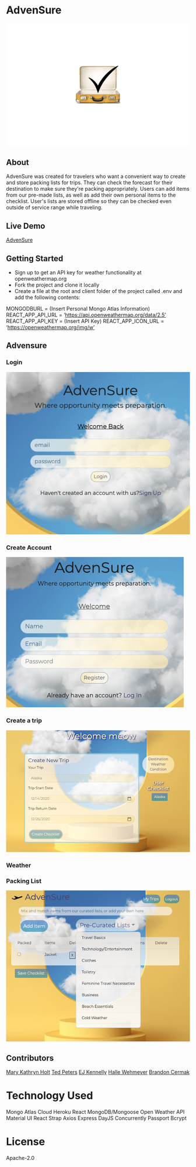 # AdvenSure 
<img src= "./suitcase.png">

## About
AdvenSure was created for travelers who want a convenient way to create and store packing lists for trips. They can check the forecast for their destination to make sure they're packing appropriately. Users can add items from our pre-made lists, as well as add their own personal items to the checklist. User's lists are stored offline so they can be checked even outside of service range while traveling.



## Live Demo
[AdvenSure](https://advensure.herokuapp.com)

## Getting Started
- Sign up to get an API key for weather functionality at openweathermap.org
- Fork the project and clone it locally
- Create a file at the root and client folder of the project called .env and add the following contents:

MONGODBURL = (Insert Personal Mongo Atlas Information)
REACT_APP_API_URL = ‘https://api.openweathermap.org/data/2.5’
REACT_APP_API_KEY = (Insert API Key)
REACT_APP_ICON_URL = ‘https://openweathermap.org/img/w’

## Advensure 
### Login 
<img src= "./login.png">

### Create Account
<img src= "./register.png">

### Create a trip
<img src= "./createTrip.png">

### Weather

### Packing List
<img src= "./preList.png">

## Contributors
[Mary Kathryn Holt](https://github.com/MaryKathryn0)
[Ted Peters](https://github.com/Drop-G)
[EJ Kennelly](https://github.com/ejkennelly)
[Halle Wehmeyer](https://github.com/hallewehmeyer)
[Brandon Cermak](https://github.com/bcermak)

# Technology Used
Mongo Atlas Cloud
Heroku
React
MongoDB/Mongoose
Open Weather API
Material UI
React Strap
Axios
Express
DayJS
Concurrently
Passport
Bcrypt

# License
Apache-2.0
